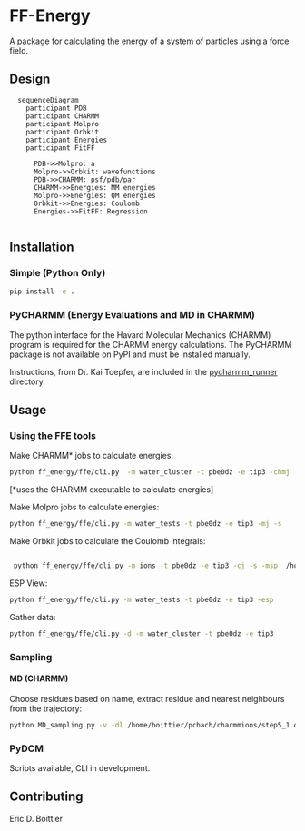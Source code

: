 # FF-Energy
A package for calculating the energy of a system of particles using a force field.

## Design

```mermaid
  sequenceDiagram
    participant PDB
    participant CHARMM
    participant Molpro
    participant Orbkit
    participant Energies
    participant FitFF
    
      PDB->>Molpro: a
      Molpro->>Orbkit: wavefunctions
      PDB->>CHARMM: psf/pdb/par
      CHARMM->>Energies: MM energies
      Molpro->>Energies: QM energies
      Orbkit->>Energies: Coulomb
      Energies->>FitFF: Regression
      
```


## Installation

### Simple (Python Only)
```bash
pip install -e .
```

### PyCHARMM (Energy Evaluations and MD in CHARMM)
The python interface for the Havard Molecular Mechanics (CHARMM) program is required for the CHARMM energy calculations.  The PyCHARMM package is not available on PyPI and must be installed manually.

Instructions, from Dr. Kai Toepfer, are included in the [pycharmm_runner](README.md) directory.

## Usage
### Using the FFE tools
Make CHARMM* jobs to calculate energies:
```bash
python ff_energy/ffe/cli.py  -m water_cluster -t pbe0dz -e tip3 -chmj
```
[*uses the CHARMM executable to calculate energies]

Make Molpro jobs to calculate energies:
```bash
python ff_energy/ffe/cli.py -m water_tests -t pbe0dz -e tip3 -mj -s
```

Make Orbkit jobs to calculate the Coulomb integrals:
```bash

 python ff_energy/ffe/cli.py -m ions -t pbe0dz -e tip3 -cj -s -msp  /home/boittier/pcnccr
```

ESP View:
```bash
python ff_energy/ffe/cli.py -m water_tests -t pbe0dz -e tip3 -esp
```


Gather data:
```bash
python ff_energy/ffe/cli.py -d -m water_cluster -t pbe0dz -e tip3
```

### Sampling
#### MD (CHARMM)
Choose residues based on name, extract residue and nearest neighbours from
the trajectory:
```bash
python MD_sampling.py -v -dl /home/boittier/pcbach/charmmions/step5_1.dcd /home/boittier/pcbach/charmmions/step5_2.dcd /home/boittier/pcbach/charmmions/step5_3.dcd /home/boittier/pcbach/charmmions/step5_4.dcd -p /home/boittier/pcbach/charmmions/step3_pbcsetup.psf -r POT -n 35
```


### PyDCM
Scripts available, CLI in development.

## Contributing
Eric D. Boittier
